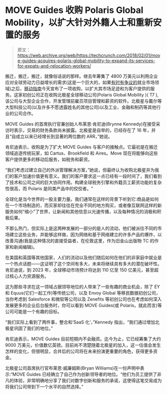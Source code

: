# MOVE Guides 收购 Polaris Global Mobility，以扩大针对外籍人士和重新安置的服务

> 原文：<https://web.archive.org/web/https://techcrunch.com/2018/02/01/move-guides-acquires-polaris-global-mobility-to-expand-its-services-for-expats-and-relocation-workers/>

搬迁，搬迁，搬迁，就像俗话说的那样。继去年筹集了 4800 万美元以利用企业应对全球劳动力日益增长的需求(这是一个巨大的，如果[有时有争议的](https://web.archive.org/web/20230406015434/https://techcrunch.com/2018/01/09/h-1b-visa-extension-green-card-policy-change-uscis/)就业市场领域)之后，[移动指南](https://web.archive.org/web/20230406015434/https://www.moveguides.com/)今天宣布了一项收购，以扩大其市场足迹和为客户提供的服务。这家初创公司正在收购北极星全球移动公司(Polaris Global Mobility )( T7 ),该公司与大型企业合作，开发管理前雇员项目管理和薪资的软件。北极星与戴尔等大型科技公司(以及许多不愿透露姓名的其他公司)以及工业、金融和制药等其他行业的公司合作。

MOVE Guides 的首席执行官兼创始人布莱恩·肯尼迪(Brynne Kennedy)在接受采访时表示，交易的财务条款尚未披露。北极星是自举的，已经存在了 16 年，并且“自成立以来已经增长到显著的两位数的 ARR，”她说。

肯尼迪表示，收购是为了扩大 MOVE Guides 与客户的接触点。它最初是在搬迁领域追逐传统玩家，如 Cartus、Brookfield 和 Aires。Move 现在将能够向这些客户提供更多的移动后服务，如税务和薪资。

“我们考虑过建立自己的外派管理解决方案，”她说，但最终认为收购北极星并为我们的客户加速价值更有意义。我们的客户要求这一点已经有一段时间了，我们看到了技术和公司之间的巨大协同作用。构建全球税务引擎和外籍员工薪资功能的复杂性很高，而 Polaris 是同类产品中的佼佼者。"

全球化是当今世界的一股主要力量。我们通常在这样的背景下听到它:商品是如何在一个市场制造的，而买家却往往在完全不同的地方购买，或者像互联网这样的新服务如何“缩小”了世界，让新闻和其他信息以光速传播，以及每种情况的消极和积极后果。

不那么热门，但实际上是这两种发展的一部分的是人的流动，他们被派往不同的市场建立这些业务，并能够这样做，因为网络和基于网络建立的许多产品的爆炸，以改善沟通(我是这种情况的直接受益者，在伦敦这里，作为旧金山出版物 TC 的作家和新闻编辑)。

在美国和英国等其他国家，人们的流动以及他们随后如何在他们的非家庭中就业是一个热点话题——这证明了这个空间有多大，未来将继续具有多大的潜在破坏性。肯尼迪说，到 2023 年，全球移动市场预计将达到 110 亿至 150 亿美元，甚至超过核心人力资源服务。

这为那些寻求在这一领域占据领导地位的人带来了一些有趣的商业机会，除了 EY 和 Equus(它们一起工作)等传统公司，以及 Envoy Global 等移民数据初创公司，当你考虑到 Salesforce 和微软等公司以及 Zenefits 等初创公司也在考虑如何深入发展更多的企业后台服务时，你可以看到 MOVE Guides(或 Polaris，就此而言)等公司可能是一个有趣的目标。

“我们实际上看到了两件事，整合和‘SaaS 化’，”Kennedy 指出，“我们通过增加北极星巩固了我们的地位。”

肯尼迪表示，MOVE Guides 目前短期内不会融资。迄今为止，它已经筹集了大约 9000 万美元，价值数亿英镑。目前尚不清楚随着北极星的加入，这一估值会发生怎样的变化，但很明显，合并后的公司将在未来扮演更重要的角色，获得更多资金。

北极星公司首席执行官布莱恩·威廉姆斯(Bryan Williams)在一份声明中表示:“MOVE Guides 已经确立了自己作为创新领导者的地位。“他们为员工提供了非凡的体验，非常明确地分享了我们对数字创新和服务的承诺，这使得这笔交易成为将我们公司带到下一个水平的自然选择。”